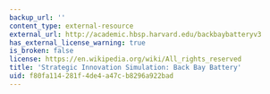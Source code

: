 ```yaml
---
backup_url: ''
content_type: external-resource
external_url: http://academic.hbsp.harvard.edu/backbaybatteryv3
has_external_license_warning: true
is_broken: false
license: https://en.wikipedia.org/wiki/All_rights_reserved
title: 'Strategic Innovation Simulation: Back Bay Battery'
uid: f80fa114-281f-4de4-a47c-b8296a922bad
---
```

